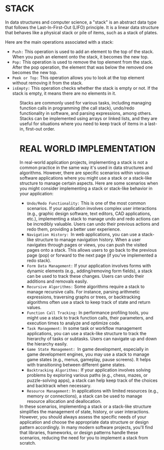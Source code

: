 # STACK
In data structures and computer science, a "stack" is an abstract data type that follows the Last-In-First-Out (LIFO) principle. It is a linear data structure that behaves like a physical stack or pile of items, such as a stack of plates.

Here are the main operations associated with a stack:
<ul>
<li><code>Push:</code> This operation is used to add an element to the top of the stack. When you push an element onto the stack, it becomes the new top.
</li>
<li>
<code>Pop:</code> This operation is used to remove the top element from the stack. After the pop operation, the element that was below the removed one becomes the new top.
</li>
<li>
<code>Peek or Top:</code> This operation allows you to look at the top element without removing it from the stack.
</li>
<li>
<code>isEmpty:</code> This operation checks whether the stack is empty or not. If the stack is empty, it means there are no elements in it.
</li>
<ul>
Stacks are commonly used for various tasks, including managing function calls in programming (the call stack), undo/redo functionality in software, and parsing expressions, among others. Stacks can be implemented using arrays or linked lists, and they are useful for situations where you need to keep track of items in a last-in, first-out order.

# REAL WORLD IMPLEMENTATION

In real-world application projects, implementing a stack is not a common practice in the same way it's used in data structures and algorithms. However, there are specific scenarios within various software applications where you might use a stack or a stack-like structure to manage certain aspects. Here are some scenarios when you might consider implementing a stack or stack-like behavior in your application:
<ul>
<li><code>Undo/Redo Functionality:</code> This is one of the most common scenarios. If your application involves complex user interactions (e.g., graphic design software, text editors, CAD applications, etc.), implementing a stack to manage undo and redo actions can be incredibly valuable. Users can undo their previous actions and redo them, providing a better user experience.
</li>
<li>
<code>Navigation History: </code>In web applications, you can use a stack-like structure to manage navigation history. When a user navigates through pages or views, you can push the visited pages onto a stack. This allows users to go back to the previous page (pop) or forward to the next page (if you've implemented a redo stack).
</li>

<li>
<code>Form Data Management:</code> If your application involves forms with dynamic elements (e.g., adding/removing form fields), a stack can be used to track these changes. Users can undo their additions and removals easily.
</li>

<li>
<code>Recursive Algorithms:</code> Some algorithms require a stack to manage recursive calls. For instance, parsing arithmetic expressions, traversing graphs or trees, or backtracking algorithms often use a stack to keep track of state and return values.
</li>

<li>
<code>Function Call Tracking:</code> In performance profiling tools, you might use a stack to track function calls, their parameters, and execution times to analyze and optimize code.
</li>

<li>
<code>Task Management:</code> In some task or workflow management applications, you can use a stack-like structure to track the hierarchy of tasks or subtasks. Users can navigate up and down the hierarchy easily.
</li>

<li>
<code>Game State Management: </code>In game development, especially in game development engines, you may use a stack to manage game states (e.g., menus, gameplay, pause screens). It helps with transitioning between different game states.
</li>

<li>
<code>Backtracking Algorithms:</code> If your application involves solving problems by exploring various paths (e.g., chess, mazes, or puzzle-solving apps), a stack can help keep track of the choices and backtrack when necessary.
</li>

<li>
<code>Resource Management:</code> In applications with limited resources (e.g., memory or connections), a stack can be used to manage resource allocation and deallocation.
</li>
</ul>
In these scenarios, implementing a stack or a stack-like structure simplifies the management of state, history, or user interactions. However, you should always assess the specific needs of your application and choose the appropriate data structure or design pattern accordingly. In many modern software projects, you'll find that libraries, frameworks, or design patterns handle these scenarios, reducing the need for you to implement a stack from scratch.
